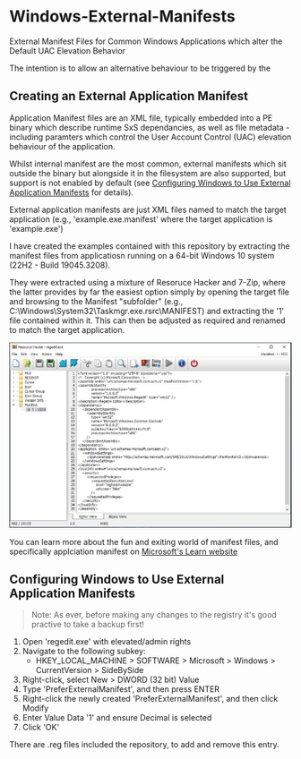 # Windows-External-Manifests
External Manifest Files for Common Windows Applications which alter the Default UAC Elevation Behavior 

The intention is to allow an alternative behaviour to be triggered by the 

## Creating an External Application Manifest

Application Manifest files are an XML file, typically embedded into a PE binary which describe runtime SxS dependancies, as well as file metadata - including paramters which control the User Account Control (UAC) elevation behaviour of the application. 

Whilst internal manifest are the most common, external manifests which sit outside the binary but alongside it in the filesystem are also supported, but support is not enabled by default (see [Configuring Windows to Use External Application Manifests](#Configuring-Windows-to-Use-External-Application-Manifests) for details).  

External application manifests are just XML files named to match the target application (e.g., 'example.exe.manifest' where the target application is 'example.exe') 

I have created the examples contained with this repository by extracting the manifest files from applicatiosn running on a 64-bit Windows 10 system (22H2 - Build 19045.3208). 

They were extracted using a mixture of Resoruce Hacker and 7-Zip, where the latter provides by far the easiest option simply by opening the target file and browsing to the Manifest "subfolder" (e.g., C:\Windows\System32\Taskmgr.exe\.rsrc\MANIFEST) and extracting the '1' file contained within it. This can then be adjusted as required and renamed to match the target application. 

![Resource Hacker Reading Regedit.exe's Manifest](https://github.com/mrdaviesuk/Windows-External-Manifests/blob/769e5d8e8551a57ffb50e51f23f4fdf97ad12672/reshacker-regedit.jpg)

You can learn more about the fun and exiting world of manifest files, and specifically applciation manifest on [Microsoft's Learn website](https://learn.microsoft.com/en-us/windows/win32/sbscs/application-manifests) 

## Configuring Windows to Use External Application Manifests

> Note: As ever, before making any changes to the registry it's good practive to take a backup first!  

1. Open 'regedit.exe' with elevated/admin rights
2. Navigate to the following subkey:
   * HKEY_LOCAL_MACHINE > SOFTWARE > Microsoft > Windows > CurrentVersion > SideBySide
3. Right-click, select New > DWORD (32 bit) Value 
4. Type 'PreferExternalManifest', and then press ENTER
5. Right-click the newly created 'PreferExternalManifest', and then click Modify
6. Enter Value Data '1' and ensure Decimal is selected
7. Click 'OK'

There are .reg files included the repository, to add and remove this entry. 

